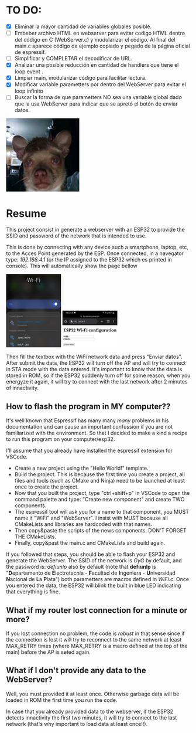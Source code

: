 # TO DO:

- [x] Eliminar la mayor cantidad de variables globales posible.
- [ ] Embeber archivo HTML en webserver para evitar codigo HTML dentro del código en C (WebServer.c) y modularizar el código. Al final del main.c aparece código de ejemplo copiado y pegado de la página oficial de espressif.
- [ ] Simplificar y COMPLETAR el decodificar de URL.
- [x] Analizar una posible reducción en cantidad de handlers que tiene el loop event .
- [x] Limpiar main, modularizar código para facilitar lectura.
- [x] Modificar variable parametters por dentro del WebServer para evitar el loop infinito
- [ ] Buscar la forma de que parametters NO sea una variable global dado que la usa WebServer para indicar que se apretó el botón de enviar datos.

<img src="doc/ayuda.png" width="200" height="200">

# Resume
This project consist in generate a webserver with an ESP32 to provide the SSID and password of the network that is intended to use.

This is done by connecting with any device such a smartphone, laptop, etc, to the Acces Point generated by the ESP. Once connected, in a navegator type: *192.168.4.1* (or the IP assigned to the ESP32 which es printed in console). This will automatically show the page bellow

<img src="doc/network.jpeg"  width="150" height="200"> <img src="doc/webserver.jpeg"  width="150" height="100"> 

Then fill the textbox with the WiFi network data and press "Enviar datos". After submit the data, the ESP32 will turn off the AP and will try to connect in STA mode with the data entered. It's important to know that the data is stored in ROM, so if the ESP32 suddenly turn off for some reason, when you energyze it again, it will try to connect with the last network after 2 minutes of innactivity.

## How to flash the program in MY computer??
It's well known that Espressif has many many *many* problems in his documentation and can cause an important confussion if you are not familiarized with the environment. So that I decided to make a kind a recipe to run this program on your computer/esp32.

I'll assume that you already have installed the espressif extension for VSCode.

* Create a new project using the "Hello World!" template. 
* Build the project. This is because the first time you create a project, all files and tools (such as CMake and Ninja) need to be launched at least once to create the project.
* Now that you built the project, type "ctrl+shift+p" in VSCode to open the command palette and type: "Create new component" and create TWO components.
* The espressif tool will ask you for a name to that component, you MUST name it "WiFi" and "WebServer". I insist with MUST because all CMakeLists and libraries are hardcoded with that names.
* Then copy&paste the scripts of the news components. DON'T FORGET THE CMakeLists.
* Finally, copy&past the main.c and CMakeLists and build again.

If you followed that steps, you should be able to flash your ESP32 and generate the WebServer. The SSID of the network is *GyG* by default, and the password is: *defiunlp* also by default (note that **defiunlp** is "**D**epartamento de **E**lectrotecnia - **F**acultad de **I**ngeniera - **U**niversidad **N**acional de **L**a **P**lata") both parametters are macros defined in *WiFi.c*. Once you entered the data, the ESP32 will blink the built in blue LED indicating that everything is fine.

## What if my router lost connection for a minute or more?
If you lost connection no problem, the code is *robust* in that sense since if the connection is lost it will try to reconnect to the same network at least MAX_RETRY times (where MAX_RETRY is a macro defined at the top of the main) before the AP is seted again.

## What if I don't provide any data to the WebServer?
Well, you must provided it at least once. Otherwise garbage data will be loaded in ROM the first time you run the code.

In case that you already provided data to the webserver, if the ESP32 detects innactivity the first two minutes, it will try to connect to the last network (that's why important to load data at least once!!).